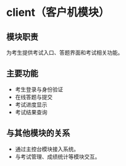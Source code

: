 # client（客户机模块）

## 模块职责
为考生提供考试入口、答题界面和考试相关功能。

## 主要功能
- 考生登录与身份验证
- 在线答题与提交
- 考试进度显示
- 考试结果查询

## 与其他模块的关系
- 通过主控台模块接入系统。
- 与考试管理、成绩统计等模块交互。 